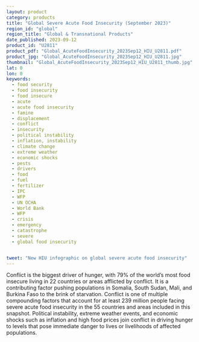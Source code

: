 ```yaml
---
layout: product
category: products
title: "Global Severe Acute Food Insecurity (September 2023)"
region_id: "global"
region_title: "Global & Transnational Products"
date_published: 2023-09-12
product_id: "U2811"
product_pdf: "Global_AcuteFoodInsecurity_2023Sep12_HIU_U2811.pdf"
product_jpg: "Global_AcuteFoodInsecurity_2023Sep12_HIU_U2811.jpg"
thumbnail: "Global_AcuteFoodInsecurity_2023Sep12_HIU_U2811_thumb.jpg"
lat: 0
lon: 0
keywords:
  - food security
  - food insecurity
  - food insecure
  - acute
  - acute food insecurity
  - famine
  - displacement
  - conflict
  - insecurity
  - political instability
  - inflation, instability
  - climate change
  - extreme weather
  - economic shocks
  - pests
  - drivers
  - food
  - fuel
  - fertilizer
  - IPC
  - WFP
  - UN OCHA
  - World Bank
  - WFP
  - crisis
  - emergency
  - catastrophe
  - severe
  - global food insecurity


tweet: "New HIU infographic on global severe acute food insecurity"
---
```

Conflict is the biggest driver of hunger, with 79% of the world’s most food insecure living in 22 countries or areas afflicted by conflict. It is a contributing factor pushing populations in Somalia, South Sudan, Mali, and Burkina Faso to the brink of starvation. Conflict is one of multiple compounding factors that account for at least 239 million people facing severe acute food insecurity in the 55 countries and areas included in this snapshot. Political instability, extreme weather events, and economic shocks such as inflation and high food prices join conflict in driving hunger to levels that pose immediate danger to lives or livelihoods of affected populations.
